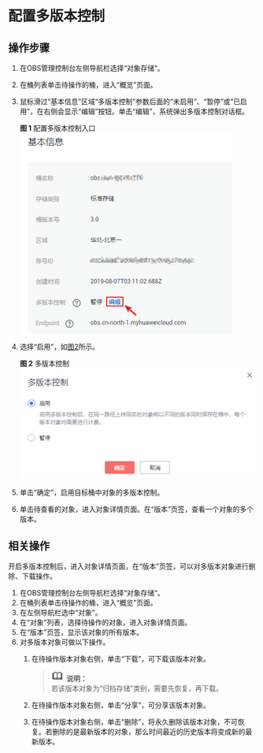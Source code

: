 # 配置多版本控制<a name="obs_03_0327"></a>

## 操作步骤<a name="section3308025"></a>

1.  在OBS管理控制台左侧导航栏选择“对象存储“。
2.  在桶列表单击待操作的桶，进入“概览”页面。
3.  鼠标滑过“基本信息”区域“多版本控制”参数后面的“未启用”、“暂停”或“已启用”，在右侧会显示“编辑”按钮。单击“编辑”，系统弹出多版本控制对话框。

    **图 1**  配置多版本控制入口<a name="fig15220111383720"></a>  
    ![](figures/配置多版本控制入口.png "配置多版本控制入口")

4.  选择“启用”，如[图2](#fig17030850192918)所示。

    **图 2**  多版本控制<a name="fig17030850192918"></a>  
    ![](figures/多版本控制.png "多版本控制")

5.  单击“确定”，启用目标桶中对象的多版本控制。
6.  单击待查看的对象，进入对象详情页面。在“版本”页签，查看一个对象的多个版本。

## 相关操作<a name="section29772226"></a>

开启多版本控制后，进入对象详情页面，在“版本”页签，可以对多版本对象进行删除、下载操作。

1.  在OBS管理控制台左侧导航栏选择“对象存储“。
2.  在桶列表单击待操作的桶，进入“概览”页面。
3.  在左侧导航栏选中“对象”。
4.  在“对象”列表，选择待操作的对象，进入对象详情页面。
5.  在“版本”页签，显示该对象的所有版本。
6.  对多版本对象可做以下操作。
    1.  在待操作版本对象右侧，单击“下载”，可下载该版本对象。

        >![](public_sys-resources/icon-note.gif) **说明：**   
        >若该版本对象为“归档存储”类别，需要先恢复，再下载。  

    2.  在待操作版本对象右侧，单击“分享”，可分享该版本对象。
    3.  在待操作版本对象右侧，单击“删除”，将永久删除该版本对象，不可恢复。若删除的是最新版本的对象，那么时间最近的历史版本将变成新的最新版本。


